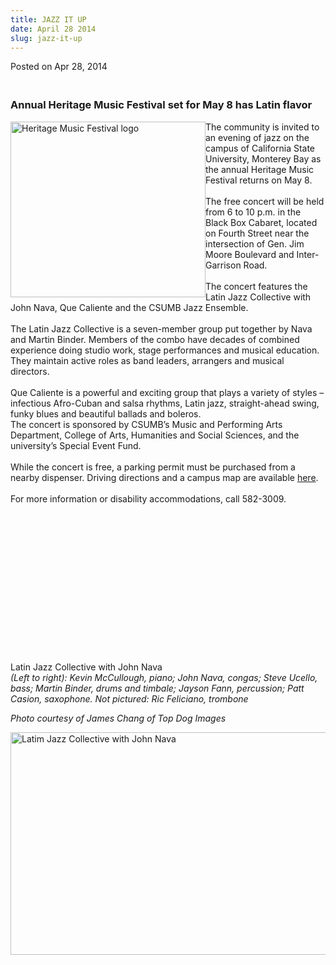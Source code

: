 ```yaml
---
title: JAZZ IT UP
date: April 28 2014
slug: jazz-it-up
---
```





<span class="date">Posted on Apr 28, 2014    </span>
<h3><br>
Annual Heritage Music Festival set for May 8 has Latin flavor</br></h3>
<p><img alt="Heritage Music Festival logo" src="http://news.csumb.edu/sites/default/files/65/attachments/news/images/heritage_music_festival_for_web.png" style="width:312px; height:281px; float:left">The community is
invited to an evening of jazz on the campus of California State
University, Monterey Bay as the annual Heritage Music Festival
returns on May 8.<br>
<br>
The free concert will be held from 6 to 10 p.m. in the Black Box
Cabaret, located on Fourth Street near the intersection of Gen. Jim
Moore Boulevard and Inter-Garrison Road.<br>
<br>
The concert features the Latin Jazz Collective with John Nava, Que
Caliente and the CSUMB Jazz Ensemble.<br>
<br>
The Latin Jazz Collective is a seven-member group put together by
Nava and Martin Binder. Members of the combo have decades of
combined experience doing studio work, stage performances and
musical education. They maintain active roles as band leaders,
arrangers and musical directors.<br>
<br>
Que Caliente is a powerful and exciting group that plays a variety
of styles &#x2013; infectious Afro-Cuban and salsa rhythms, Latin jazz,
straight-ahead swing, funky blues and beautiful ballads and
boleros.<br>
The concert is sponsored by CSUMB&#x2019;s Music and Performing Arts
Department, College of Arts, Humanities and Social Sciences, and
the university&#x2019;s Special Event Fund.<br>
<br>
While the concert is free, a parking permit must be purchased from
a nearby dispenser. Driving directions and a campus map are
available <a href="http://csumb.edu/maps" rel="nofollow">here</a>.<br>
<br>
For more information or disability accommodations, call
582-3009.<br>
&#xA0;</br></br></br></br></br></br></br></br></br></br></br></br></br></br></img></p>
<p class="small">Latin Jazz Collective with John Nava<br>
<em>(Left to right): Kevin McCullough, piano; John Nava, congas;
Steve Ucello, bass; Martin Binder, drums and timbale; Jayson Fann,
percussion; Patt Casion, saxophone. Not pictured: Ric Feliciano,
trombone</em></br></p>
<p class="small"><em>Photo courtesy of James Chang of Top Dog
Images</em></p>
<p><img alt="Latim Jazz Collective with John Nava" src="http://news.csumb.edu/sites/default/files/65/attachments/news/images/latin_jazz_collective_for_web.jpg" style="float:left; width:550px; height:356px"><br>
&#xA0;</br></img></p>





